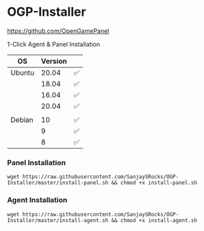 # OGP-Installer
https://github.com/OpenGamePanel

1-Click Agent & Panel Installation

| OS     | Version |   |
|--------|---------|---|
| Ubuntu | 20.04   | ✅ |
|        | 18.04   | ✅ |
|  	 | 16.04   | ✅ |
|        | 20.04   | ✅ |
|	 |	   |	|
| Debian | 10      | ✅ |
|        | 9       | ✅ |
| 	 | 8       | ✅ |

### Panel Installation

    wget https://raw.githubusercontent.com/SanjaySRocks/OGP-Installer/master/install-panel.sh && chmod +x install-panel.sh

### Agent Installation 
	
    wget https://raw.githubusercontent.com/SanjaySRocks/OGP-Installer/master/install-agent.sh && chmod +x install-agent.sh
